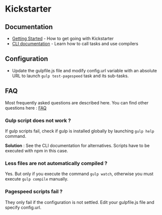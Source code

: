 # Kickstarter

## Documentation

* [Getting Started](docs/getting-started.md) - How to get going with Kickstarter
* [CLI documentation](docs/CLI.md) - Learn how to call tasks and use compilers

## Configuration

* Update the gulpfile.js file and modify config.url variable with an absolute URL to launch `gulp test-pagespeed` task and its sub-tasks.

## FAQ

Most frequently asked questions are described here.
You can find other questions here : [FAQ](docs/faq.md)

### Gulp script does not work ?

If gulp scripts fail, check if gulp is installed globally by launching `gulp help` command.

**Solution** : See the CLI documentation for alternatives. Scripts have to be executed with npm in this case.

### Less files are not automatically compiled ?

Yes. But only if you execute the command `gulp watch`, otherwise you must execute `gulp compile` manually.

### Pagespeed scripts fail ?

They only fail if the configuration is not settled.
Edit your gulpfile.js file and specify config.url.